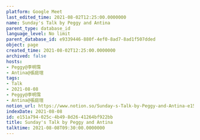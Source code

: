 ```yaml
---
platform: Google Meet
last_edited_time: 2021-08-02T12:25:00.0000000
name: Sunday's Talk by Peggy and Antina
parent_type: database_id
language_level: No limit
parent_database_id: e9339446-880f-4ef0-8ad7-8ad1f507dded
object: page
created_time: 2021-08-02T12:25:00.0000000
archived: false
hosts:
- Peggy@李明霈
- Antina@張庭瑄
tags:
- Talk
- 2021-08-08
- Peggy@李明霈
- Antina@張庭瑄
notion_url: https://www.notion.so/Sunday-s-Talk-by-Peggy-and-Antina-e151a794025c4b498d2641264bf922bb
indexDate: 2021-08-08
id: e151a794-025c-4b49-8d26-41264bf922bb
title: Sunday's Talk by Peggy and Antina
talktime: 2021-08-08T09:30:00.0000000
---
```







